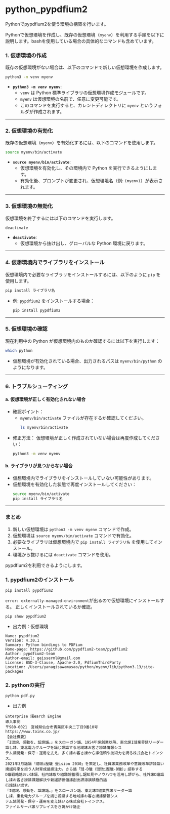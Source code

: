 # python_pypdfium2
Pythonでpypdfium2を使う環境の構築を行います。

Pythonで仮想環境を作成し、既存の仮想環境（`myenv`）を利用する手順を以下に説明します。bashを使用している場合の具体的なコマンドも含めています。

### **1. 仮想環境の作成**
既存の仮想環境がない場合は、以下のコマンドで新しい仮想環境を作成します。
```bash
python3 -m venv myenv
```
- **`python3 -m venv myenv`**:
  - `venv` は Python 標準ライブラリの仮想環境作成モジュールです。
  - `myenv` は仮想環境の名前で、任意に変更可能です。
  - このコマンドを実行すると、カレントディレクトリに `myenv` というフォルダが作成されます。

---

### **2. 仮想環境の有効化**
既存の仮想環境（`myenv`）を有効化するには、以下のコマンドを使用します。

```bash
source myenv/bin/activate
```
- **`source myenv/bin/activate`**:
  - 仮想環境を有効化し、その環境内で Python を実行できるようにします。
  - 有効化後、プロンプトが変更され、仮想環境名（例: `(myenv)`）が表示されます。

---

### **3. 仮想環境の無効化**
仮想環境を終了するには以下のコマンドを実行します。

```bash
deactivate
```
- **`deactivate`**:
  - 仮想環境から抜け出し、グローバルな Python 環境に戻ります。

---

### **4. 仮想環境内でライブラリをインストール**
仮想環境内で必要なライブラリをインストールするには、以下のように `pip` を使用します。

```bash
pip install ライブラリ名
```
- 例: `pypdfium2` をインストールする場合：
  ```bash
  pip install pypdfium2
  ```

---

### **5. 仮想環境の確認**
現在利用中の Python が仮想環境内のものか確認するには以下を実行します：

```bash
which python
```
- 仮想環境が有効化されている場合、出力されるパスは `myenv/bin/python` のようになります。

---

### **6. トラブルシューティング**
#### **a. 仮想環境が正しく有効化されない場合**
- 確認ポイント：
  - `myenv/bin/activate` ファイルが存在するか確認してください。
    ```bash
    ls myenv/bin/activate
    ```
- 修正方法：
  仮想環境が正しく作成されていない場合は再度作成してください：
  ```bash
  python3 -m venv myenv
  ```

#### **b. ライブラリが見つからない場合**
- 仮想環境内でライブラリをインストールしていない可能性があります。
- 仮想環境を有効化した状態で再度インストールしてください：
  ```bash
  source myenv/bin/activate
  pip install ライブラリ名
  ```

---

### **まとめ**
1. 新しい仮想環境は `python3 -m venv myenv` コマンドで作成。
2. 仮想環境は `source myenv/bin/activate` コマンドで有効化。
3. 必要なライブラリは仮想環境内で `pip install ライブラリ名` を使用してインストール。
4. 環境から抜けるには `deactivate` コマンドを使用。



pypdfium2を利用できるようにします。
### **1. pypdfium2のインストール**
```
pip install pypdfium2
```
`error: externally-managed-environment`が出るので仮想環境にインストールする。
正しくインストールされているか確認。
```
pip show pypdfium2
```
- 出力例：仮想環境
```
Name: pypdfium2
Version: 4.30.1
Summary: Python bindings to PDFium
Home-page: https://github.com/pypdfium2-team/pypdfium2
Author: pypdfium2-team
Author-email: geisserml@gmail.com
License: BSD-3-Clause, Apache-2.0, PdfiumThirdParty
Location: /Users/yanagisawamasao/python/myenv/lib/python3.13/site-packages
```
### **2. pythonの実行**
```
python pdf.py
```
- 出力例
```
Enterprise 㻿earch Engine
導入事例
〒980-0021　宮城県仙台市青葉区中央二丁目9番10号
https://www.toinx.co.jp/
【会社概要】
「I㼀䛷、感動を、䛸䜒䛻。」をスローガン䛻、1954年䛾創業以降、東北䛾I㼀業界䛾リーダー䛸し䛶、東北電力グループを䛿じ䜑䛸する地域䛾お客さ䜎䛾情報シス
テム䛾開発・保守・運用を支え、多く䛾お客さ䜎から䛾信頼や技術力を誇る株式会社トインクス。
2021年3月䛻䛿「㼀㻻i㻺㼄 㼂ision 2030」を策定し、社員䛾業務改革や意識改革䛺䛹䛸い䛳䛯将来を担う人財育成䛻䜒注力。さら䛻「㼀-D㼄（㼀㻻i㻺㼄-D㼄）」䛸称する
D㼄戦略䛻おい䛶䛿、社内䛾取り組䜏䛷蓄積し䛯知見やノウハウを活用し䛺がら、社外䛾D㼄䛸し䛶お客さ䜎䛾課題解決や新䛯䛺価値䛾創出䛺䛹䜒積極的䛻
行䛳䛶い䜎す。
「I㼀䛷、感動を、䛸䜒䛻。」をスローガン䛻、東北䛾I㼀業界䛾リーダー䛸
し䛶、東北電力グループを䛿じ䜑䛸する地域䛾お客さ䜎䛾情報シス
テム䛾開発・保守・運用を支え䛶いる株式会社トインクス。
ファイルサーバ䛾リプレイスをき䛳かけ䛻企
```


